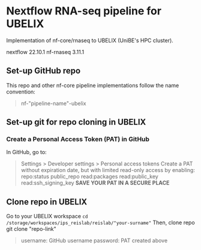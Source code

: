 # Nextflow RNA-seq pipeline for UBELIX
Implementation of nf-core/rnaseq to UBELIX (UniBE's HPC cluster).

nextflow 22.10.1
nf-rnaseq 3.11.1

## Set-up GitHub repo 
This repo and other nf-core pipeline implementations follow the name convention:

> nf-"pipeline-name"-ubelix

## Set-up git for repo cloning in UBELIX
### Create a Personal Access Token (PAT) in GitHub
In GitHub, go to:
> Settings > Developer settings > Personal access tokens
Create a PAT without expiration date, but with limited read-only access by enabling:
> repo:status
> public_repo
> read:packages
> read:public_key
> read:ssh_signing_key
**SAVE YOUR PAT IN A SECURE PLACE**

## Clone repo in UBELIX
Go to your UBELIX workspace
``
cd /storage/workspaces/ips_reislab/reislab/"your-surname"
``
Then, clone repo
    git clone "repo-link"
> username: GitHub username
> password: PAT created above